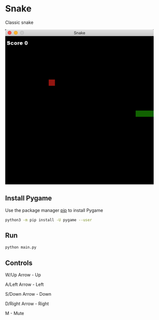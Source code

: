 # Snake

Classic snake

![](.snake.gif)

## Install Pygame

Use the package manager [pip](https://pip.pypa.io/en/stable/) to install Pygame

```bash
python3 -m pip install -U pygame --user
```

## Run
```bash
python main.py
```
## Controls

W/Up Arrow - Up

A/Left Arrow - Left

S/Down Arrow - Down

D/Right Arrow - Right

M - Mute
